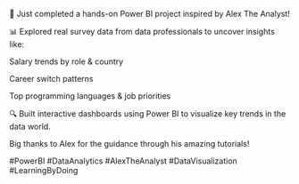 🚀 Just completed a hands-on Power BI project inspired by Alex The Analyst!

📊 Explored real survey data from data professionals to uncover insights like:

Salary trends by role & country

Career switch patterns

Top programming languages & job priorities

🔍 Built interactive dashboards using Power BI to visualize key trends in the data world.

Big thanks to Alex for the guidance through his amazing tutorials!

#PowerBI #DataAnalytics #AlexTheAnalyst #DataVisualization #LearningByDoing
